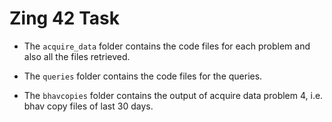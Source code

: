 # Zing 42 Task

- The `acquire_data` folder contains the code files for each problem and also all the files retrieved.

- The `queries` folder contains the code files for the queries.

- The `bhavcopies` folder contains the output of acquire data problem 4, i.e. bhav copy files of last 30 days. 
